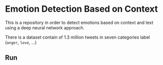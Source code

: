 # Emotion Detection Based on Context

This is a repository in order to detect emotions based on context and text using a deep neural network approach.

There is a dataset contain of 1.3 million tweets in seven categories label (`anger`, `love`, ...)

## Run

 